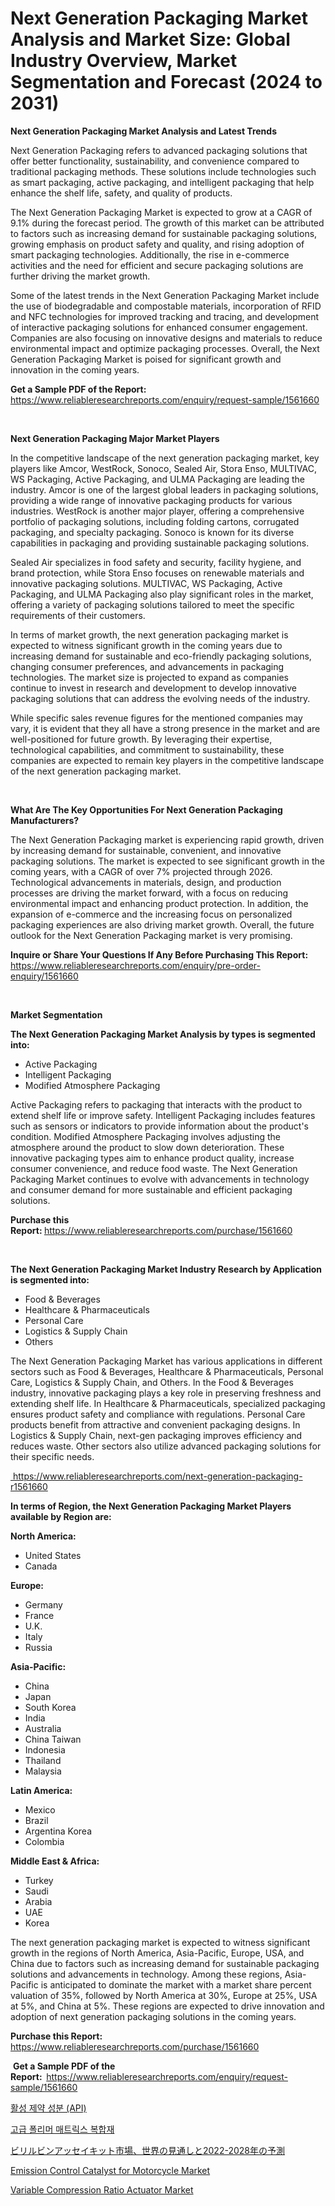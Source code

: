 <p><h1>Next Generation Packaging Market Analysis and Market Size: Global Industry Overview, Market Segmentation and Forecast (2024 to 2031)</h1></p><p><strong>Next Generation Packaging Market Analysis and Latest Trends</strong></p>
<p><p>Next Generation Packaging refers to advanced packaging solutions that offer better functionality, sustainability, and convenience compared to traditional packaging methods. These solutions include technologies such as smart packaging, active packaging, and intelligent packaging that help enhance the shelf life, safety, and quality of products.</p><p>The Next Generation Packaging Market is expected to grow at a CAGR of 9.1% during the forecast period. The growth of this market can be attributed to factors such as increasing demand for sustainable packaging solutions, growing emphasis on product safety and quality, and rising adoption of smart packaging technologies. Additionally, the rise in e-commerce activities and the need for efficient and secure packaging solutions are further driving the market growth.</p><p>Some of the latest trends in the Next Generation Packaging Market include the use of biodegradable and compostable materials, incorporation of RFID and NFC technologies for improved tracking and tracing, and development of interactive packaging solutions for enhanced consumer engagement. Companies are also focusing on innovative designs and materials to reduce environmental impact and optimize packaging processes. Overall, the Next Generation Packaging Market is poised for significant growth and innovation in the coming years.</p></p>
<p><strong>Get a Sample PDF of the Report:&nbsp;</strong> <a href="https://www.reliableresearchreports.com/enquiry/request-sample/1561660">https://www.reliableresearchreports.com/enquiry/request-sample/1561660</a></p>
<p>&nbsp;</p>
<p><strong>Next Generation Packaging Major Market Players</strong></p>
<p><p>In the competitive landscape of the next generation packaging market, key players like Amcor, WestRock, Sonoco, Sealed Air, Stora Enso, MULTIVAC, WS Packaging, Active Packaging, and ULMA Packaging are leading the industry. Amcor is one of the largest global leaders in packaging solutions, providing a wide range of innovative packaging products for various industries. WestRock is another major player, offering a comprehensive portfolio of packaging solutions, including folding cartons, corrugated packaging, and specialty packaging. Sonoco is known for its diverse capabilities in packaging and providing sustainable packaging solutions.</p><p>Sealed Air specializes in food safety and security, facility hygiene, and brand protection, while Stora Enso focuses on renewable materials and innovative packaging solutions. MULTIVAC, WS Packaging, Active Packaging, and ULMA Packaging also play significant roles in the market, offering a variety of packaging solutions tailored to meet the specific requirements of their customers.</p><p>In terms of market growth, the next generation packaging market is expected to witness significant growth in the coming years due to increasing demand for sustainable and eco-friendly packaging solutions, changing consumer preferences, and advancements in packaging technologies. The market size is projected to expand as companies continue to invest in research and development to develop innovative packaging solutions that can address the evolving needs of the industry.</p><p>While specific sales revenue figures for the mentioned companies may vary, it is evident that they all have a strong presence in the market and are well-positioned for future growth. By leveraging their expertise, technological capabilities, and commitment to sustainability, these companies are expected to remain key players in the competitive landscape of the next generation packaging market.</p></p>
<p>&nbsp;</p>
<p><strong>What Are The Key Opportunities For Next Generation Packaging Manufacturers?</strong></p>
<p><p>The Next Generation Packaging market is experiencing rapid growth, driven by increasing demand for sustainable, convenient, and innovative packaging solutions. The market is expected to see significant growth in the coming years, with a CAGR of over 7% projected through 2026. Technological advancements in materials, design, and production processes are driving the market forward, with a focus on reducing environmental impact and enhancing product protection. In addition, the expansion of e-commerce and the increasing focus on personalized packaging experiences are also driving market growth. Overall, the future outlook for the Next Generation Packaging market is very promising.</p></p>
<p><strong>Inquire or Share Your Questions If Any Before Purchasing This Report:</strong> <a href="https://www.reliableresearchreports.com/enquiry/pre-order-enquiry/1561660">https://www.reliableresearchreports.com/enquiry/pre-order-enquiry/1561660</a></p>
<p>&nbsp;</p>
<p><strong>Market Segmentation</strong></p>
<p><strong>The Next Generation Packaging Market Analysis by types is segmented into:</strong></p>
<p><ul><li>Active Packaging</li><li>Intelligent Packaging</li><li>Modified Atmosphere Packaging</li></ul></p>
<p><p>Active Packaging refers to packaging that interacts with the product to extend shelf life or improve safety. Intelligent Packaging includes features such as sensors or indicators to provide information about the product's condition. Modified Atmosphere Packaging involves adjusting the atmosphere around the product to slow down deterioration. These innovative packaging types aim to enhance product quality, increase consumer convenience, and reduce food waste. The Next Generation Packaging Market continues to evolve with advancements in technology and consumer demand for more sustainable and efficient packaging solutions.</p></p>
<p><strong>Purchase this Report:&nbsp;</strong><a href="https://www.reliableresearchreports.com/purchase/1561660">https://www.reliableresearchreports.com/purchase/1561660</a></p>
<p>&nbsp;</p>
<p><strong>The Next Generation Packaging Market Industry Research by Application is segmented into:</strong></p>
<p><ul><li>Food & Beverages</li><li>Healthcare & Pharmaceuticals</li><li>Personal Care</li><li>Logistics & Supply Chain</li><li>Others</li></ul></p>
<p><p>The Next Generation Packaging Market has various applications in different sectors such as Food & Beverages, Healthcare & Pharmaceuticals, Personal Care, Logistics & Supply Chain, and Others. In the Food & Beverages industry, innovative packaging plays a key role in preserving freshness and extending shelf life. In Healthcare & Pharmaceuticals, specialized packaging ensures product safety and compliance with regulations. Personal Care products benefit from attractive and convenient packaging designs. In Logistics & Supply Chain, next-gen packaging improves efficiency and reduces waste. Other sectors also utilize advanced packaging solutions for their specific needs.</p></p>
<p><a href="https://www.reliableresearchreports.com/next-generation-packaging-r1561660">&nbsp;https://www.reliableresearchreports.com/next-generation-packaging-r1561660</a></p>
<p><strong>In terms of Region, the Next Generation Packaging Market Players available by Region are:</strong></p>
<p>
    <p> <strong> North America: </strong>
        <ul>
            <li>United States</li>
            <li>Canada</li>
        </ul>
        </p> 
    <p> <strong> Europe: </strong>
        <ul>
            <li>Germany</li>
            <li>France</li>
            <li>U.K.</li>
            <li>Italy</li>
            <li>Russia</li>
        </ul>
        </p> 
    <p> <strong> Asia-Pacific: </strong>
        <ul>
            <li>China</li>
            <li>Japan</li>
            <li>South Korea</li>
            <li>India</li>
            <li>Australia</li>
            <li>China Taiwan</li>
            <li>Indonesia</li>
            <li>Thailand</li>
            <li>Malaysia</li>
        </ul>
        </p> 
    <p> <strong> Latin America: </strong>
        <ul>
            <li>Mexico</li>
            <li>Brazil</li>
            <li>Argentina Korea</li>
            <li>Colombia</li>
        </ul>
        </p> 
    <p> <strong> Middle East & Africa: </strong>
        <ul>
            <li>Turkey</li>
            <li>Saudi</li>
            <li>Arabia</li>
            <li>UAE</li>
            <li>Korea</li>
        </ul>
    </p>
    </p>
<p><p>The next generation packaging market is expected to witness significant growth in the regions of North America, Asia-Pacific, Europe, USA, and China due to factors such as increasing demand for sustainable packaging solutions and advancements in technology. Among these regions, Asia-Pacific is anticipated to dominate the market with a market share percent valuation of 35%, followed by North America at 30%, Europe at 25%, USA at 5%, and China at 5%. These regions are expected to drive innovation and adoption of next generation packaging solutions in the coming years.</p></p>
<p><strong>Purchase this Report: </strong><a href="https://www.reliableresearchreports.com/purchase/1561660">https://www.reliableresearchreports.com/purchase/1561660</a></p>
<p>&nbsp;<strong>Get a Sample PDF of the Report:&nbsp;&nbsp;</strong><a href="https://www.reliableresearchreports.com/enquiry/request-sample/1561660">https://www.reliableresearchreports.com/enquiry/request-sample/1561660</a></p>
<p><strong></strong></p>
<p><p><a href="https://github.com/erwindropdead54/Market-Research-Report-List-1/blob/main/9889930117828.md">활성 제약 성분 (API)</a></p><p><a href="https://github.com/alfitoms13/Market-Research-Report-List-1/blob/main/9754875117829.md">고급 폴리머 매트릭스 복합재</a></p><p><a href="https://github.com/DayanaRunolfsdottir/Market-Research-Report-List-1/blob/main/8175290129991.md">ビリルビンアッセイキット市場、世界の見通しと2022-2028年の予測</a></p><p><a href="https://github.com/WillieWoodard/Market-Research-Report-List-5/blob/main/emission-control-catalyst-for-motorcycle-market.md">Emission Control Catalyst for Motorcycle Market</a></p><p><a href="https://github.com/marloy8/Market-Research-Report-List-4/blob/main/variable-compression-ratio-actuator-market.md">Variable Compression Ratio Actuator Market</a></p></p>